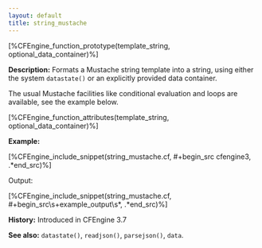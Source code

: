 ```yaml
---
layout: default
title: string_mustache
---
```


[%CFEngine_function_prototype(template_string, optional_data_container)%]

**Description:** Formats a Mustache string template into a string, using either the system `datastate()` or an explicitly provided data container.

The usual Mustache facilities like conditional evaluation and loops are available, see the example below.

[%CFEngine_function_attributes(template_string, optional_data_container)%]

**Example:**

[%CFEngine_include_snippet(string_mustache.cf, #\+begin_src cfengine3, .*end_src)%]


Output:

[%CFEngine_include_snippet(string_mustache.cf, #\+begin_src\s+example_output\s*, .*end_src)%]

**History:** Introduced in CFEngine 3.7

**See also:** `datastate()`, `readjson()`, `parsejson()`, `data`.

